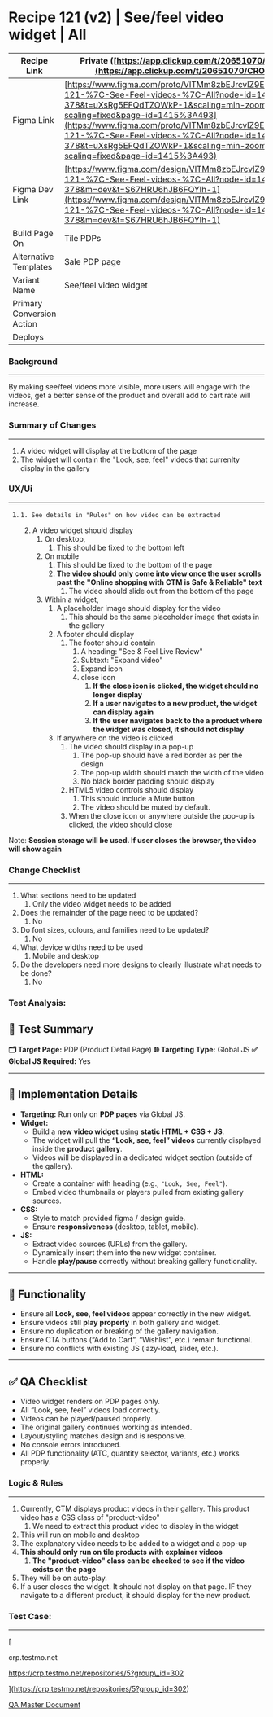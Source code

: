 # Recipe 121 (v2) | See/feel video widget | All

| Recipe Link | Private ([https://app.clickup.com/t/20651070/CRO-3225](https://app.clickup.com/t/20651070/CRO-3225)) |
| ---| --- |
| Figma Link | [https://www.figma.com/proto/VlTMm8zbEJrcvlZ9EYLtXG/Recipe-121-%7C-See-Feel-videos-%7C-All?node-id=1419-378&t=uXsRg5EFQdTZOWkP-1&scaling=min-zoom&content-scaling=fixed&page-id=1415%3A493](https://www.figma.com/proto/VlTMm8zbEJrcvlZ9EYLtXG/Recipe-121-%7C-See-Feel-videos-%7C-All?node-id=1419-378&t=uXsRg5EFQdTZOWkP-1&scaling=min-zoom&content-scaling=fixed&page-id=1415%3A493) |
| Figma Dev Link | [https://www.figma.com/design/VlTMm8zbEJrcvlZ9EYLtXG/Recipe-121-%7C-See-Feel-videos-%7C-All?node-id=1419-378&m=dev&t=S67HRU6hJB6FQYlh-1](https://www.figma.com/design/VlTMm8zbEJrcvlZ9EYLtXG/Recipe-121-%7C-See-Feel-videos-%7C-All?node-id=1419-378&m=dev&t=S67HRU6hJB6FQYlh-1) |
| Build Page On | Tile PDPs |
| Alternative Templates | Sale PDP page |
| Variant Name | See/feel video widget |
| Primary Conversion Action |  |
| Deploys |  |

### Background
* * *

By making see/feel videos more visible, more users will engage with the videos, get a better sense of the product and overall add to cart rate will increase.

### Summary of Changes
* * *

1. A video widget will display at the bottom of the page
2. The widget will contain the "Look, see, feel" videos that currenlty display in the gallery
###   

### UX/Ui
* * *

1.     1. See details in "Rules" on how video can be extracted
    2. A video widget should display
        1. On desktop,
            1. This should be fixed to the bottom left
        2. On mobile
            1. This should be fixed to the bottom of the page
            2. **The video should only come into view once the user scrolls past the "Online shopping with CTM is Safe & Reliable" text**
                1. The video should slide out from the bottom of the page
        3. Within a widget,
            1. A placeholder image should display for the video
                1. This should be the same placeholder image that exists in the gallery
            2. A footer should display
                1. The footer should contain
                    1. A heading: "See & Feel Live Review"
                    2. Subtext: "Expand video"
                    3. Expand icon
                    4. close icon
                        1. **If the close icon is clicked, the widget should no longer display**
                        2. **If a user navigates to a new product, the widget can display again**
                        3. **If the user navigates back to the a product where the widget was closed, it should not display**
            3. If anywhere on the video is clicked
                1. The video should display in a pop-up
                    1. The pop-up should have a red border as per the design
                    2. The pop-up width should match the width of the video
                    3. No black border padding should display
                2. HTML5 video controls should display
                    1. This should include a Mute button
                    2. The video should be muted by default.
                3. When the close icon or anywhere outside the pop-up is clicked, the video should close

Note:
**Session storage will be used. If user closes the browser, the video will show again**

### Change Checklist
* * *

1. What sections need to be updated
    1. Only the video widget needs to be added
2. Does the remainder of the page need to be updated?
    1. No
3. Do font sizes, colours, and families need to be updated?
    1. No
4. What device widths need to be used
    1. Mobile and desktop
5. Do the developers need more designs to clearly illustrate what needs to be done?
    1. No

### Test Analysis:
## 🧪 Test Summary
**🗂 Target Page:** PDP (Product Detail Page)
**🌐 Targeting Type:** Global JS
**✅ Global JS Required:** Yes
* * *
## 🔧 Implementation Details
*   **Targeting:** Run only on **PDP pages** via Global JS.
*   **Widget:**
    *   Build a **new video widget** using **static HTML + CSS + JS**.
    *   The widget will pull the **“Look, see, feel” videos** currently displayed inside the **product gallery**.
    *   Videos will be displayed in a dedicated widget section (outside of the gallery).
*   **HTML:**
    *   Create a container with heading (e.g., `"Look, See, Feel"`).
    *   Embed video thumbnails or players pulled from existing gallery sources.
*   **CSS:**
    *   Style to match provided figma / design guide.
    *   Ensure **responsiveness** (desktop, tablet, mobile).
*   **JS:**
    *   Extract video sources (URLs) from the gallery.
    *   Dynamically insert them into the new widget container.
    *   Handle **play/pause** correctly without breaking gallery functionality.
* * *
## 🎯 Functionality
*   Ensure all **Look, see, feel videos** appear correctly in the new widget.
*   Ensure videos still **play properly** in both gallery and widget.
*   Ensure no duplication or breaking of the gallery navigation.
*   Ensure CTA buttons (“Add to Cart”, “Wishlist”, etc.) remain functional.
*   Ensure no conflicts with existing JS (lazy-load, slider, etc.).
* * *
## ✅ QA Checklist
*   Video widget renders on PDP pages only.
*   All “Look, see, feel” videos load correctly.
*   Videos can be played/paused properly.
*   The original gallery continues working as intended.
*   Layout/styling matches design and is responsive.
*   No console errors introduced.
*   All PDP functionality (ATC, quantity selector, variants, etc.) works properly.

### Logic & Rules
* * *

1. Currently, CTM displays product videos in their gallery. This product video has a CSS class of "product-video"
    1. We need to extract this product video to display in the widget
2. This will run on mobile and desktop
3. The explanatory video needs to be added to a widget and a pop-up
4. **This should only run on tile products with explainer videos**
    1. **The "product-video" class can be checked to see if the video exists on the page**
5. They will be on auto-play.
6. If a user closes the widget. It should not display on that page. IF they navigate to a different product, it should display for the new product.

### Test Case:
* * *

[

crp.testmo.net

https://crp.testmo.net/repositories/5?group\_id=302

](https://crp.testmo.net/repositories/5?group_id=302)

[QA Master Document](https://docs.google.com/document/d/1NkAZKcWJ9skz0ccwZmCrKwFY-4afxSUwEEAGm0WG3qM/edit)